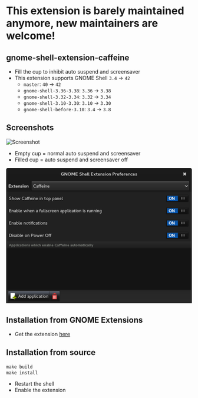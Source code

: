 # This extension is barely maintained anymore, new maintainers are welcome!

## gnome-shell-extension-caffeine
  - Fill the cup to inhibit auto suspend and screensaver
  - This extension supports GNOME Shell `3.4` -> `42`
    - `master`: `40` -> `42`
    - `gnome-shell-3.36-3.38`: `3.36` -> `3.38`
    - `gnome-shell-3.32-3.34`: `3.32` -> `3.34`
    - `gnome-shell-3.10-3.30`: `3.10` -> `3.30`
    - `gnome-shell-before-3.10`: `3.4` -> `3.8`

## Screenshots
![Screenshot](https://github.com/eonpatapon/gnome-shell-extension-caffeine/raw/master/screenshot.png)
  - Empty cup = normal auto suspend and screensaver
  - Filled cup = auto suspend and screensaver off

![Preferences](https://github.com/eonpatapon/gnome-shell-extension-caffeine/raw/master/screenshot-prefs.png)

## Installation from GNOME Extensions
  - Get the extension [here](https://extensions.gnome.org/extension/517/caffeine/)

## Installation from source
```
make build
make install
```
  - Restart the shell
  - Enable the extension
